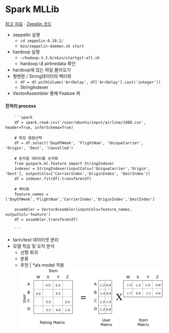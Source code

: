 # Spark MLLib 

[참고 자료](https://spark.apache.org/mllib/) · [Zepplin 코드](https://github.com/Eunsoojoe/dmf-spark/tree/main/4.MLlib)

- zeppelin 실행 
    - `cd zeppelin-0.10.1/`
    - `bin/zeppelin-daemon.sh start`
- hardoop 실행
    - `~/hadoop-3.3.6/sbin/startgit-all.sh`
    - hardoop 내 airlinedata 확인 
- hardoop에 있는 파일 불러오기
- 형변환 / String데이터의 벡터화
    - `df = df.withColumn('ArrDelay', df['ArrDelay'].cast('integer'))`
    - StringIndexer 
- VectorAssembler 통해 Feature 화

#### 전처리 process

        ```spark
        df = spark.read.csv('/user/ubuntu/input/airline/1988.csv', header=True, inferSchema=True)

        # 특정 컬럼선택
        df = df.select('DayOfWeek', 'FlightNum', 'UniqueCarrier', 'Origin', 'Dest', 'Cancelled')

        # 문자열 데이터를 숫자화
        from pyspark.ml.feature import StringIndexer
        indexer = StringIndexer(inputCols=['UniqueCarrier','Origin', 'Dest'], outputCols=['CarrierIndex','OriginIndex', 'DestIndex'])
        df = indexer.fit(df).transform(df)
        
        # 벡터화
        feature_names = ['DayOfWeek','FlightNum','CarrierIndex','OriginIndex','DestIndex']

        assembler = VectorAssembler(inputCols=feature_names, outputCol='feature')
        df = assembler.transform(df)
        
        ```
- tarin/test 데이터셋 분리
- 모델 학습 및 오차 분석
    - 선형 회귀 
    - 분류 
    - 추천 | *als model 적용 
        ![alt text](image.png)



